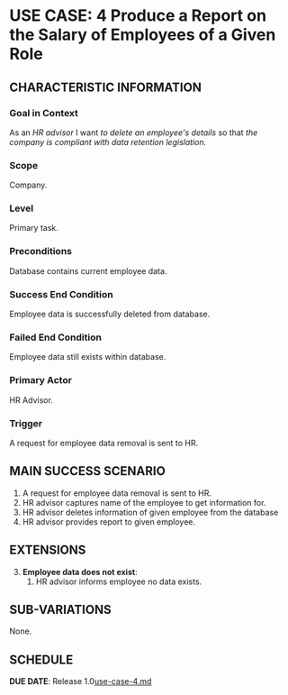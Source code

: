 # USE CASE: 4 Produce a Report on the Salary of Employees of a Given Role

## CHARACTERISTIC INFORMATION

### Goal in Context

As an *HR advisor* I want *to delete an employee's details* so that *the company is compliant with data retention legislation.*

### Scope

Company.

### Level

Primary task.

### Preconditions

Database contains current employee data.

### Success End Condition

Employee data is successfully deleted from database.

### Failed End Condition

Employee data still exists within database.

### Primary Actor

HR Advisor.

### Trigger

A request for employee data removal is sent to HR.

## MAIN SUCCESS SCENARIO

1. A request for employee data removal is sent to HR.
2. HR advisor captures name of the employee to get information for.
3. HR advisor deletes information of given employee from the database
4. HR advisor provides report to given employee.

## EXTENSIONS

3. **Employee data does not exist**:
    1. HR advisor informs employee no data exists.

## SUB-VARIATIONS

None.

## SCHEDULE

**DUE DATE**: Release 1.0[use-case-4.md](use-case-4.md)